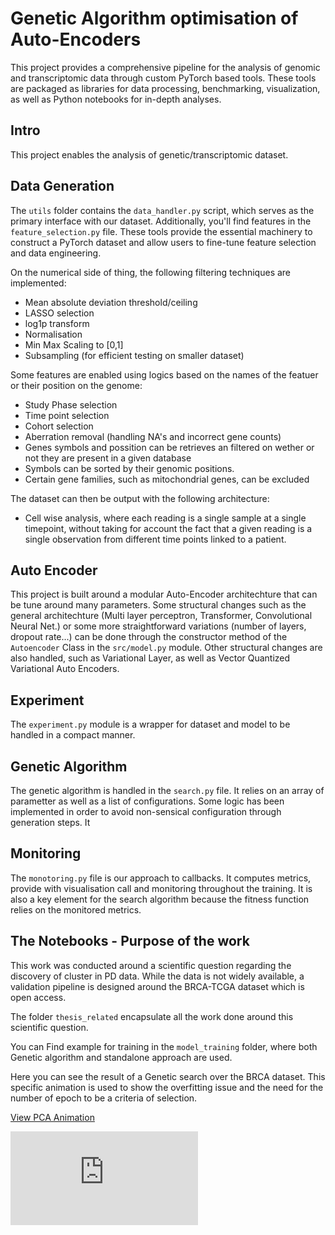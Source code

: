 # Genetic Algorithm optimisation of Auto-Encoders

This project provides a comprehensive pipeline for the analysis of genomic and transcriptomic data through custom PyTorch based tools. These tools are packaged as libraries for data processing, benchmarking, visualization, as well as Python notebooks for in-depth analyses.



## Intro 

This project enables the analysis of genetic/transcriptomic dataset. 
 
## Data Generation

The `utils` folder contains the `data_handler.py` script, which serves as the primary interface with our dataset. Additionally, you'll find features in the `feature_selection.py` file. These tools provide the essential machinery to construct a PyTorch dataset and allow users to fine-tune feature selection and data engineering.

On the numerical side of thing, the following filtering techniques are implemented:

- Mean absolute deviation threshold/ceiling
- LASSO selection
- log1p transform
- Normalisation
- Min Max Scaling to [0,1]
- Subsampling (for efficient testing on smaller dataset)


Some features are enabled using logics based on the names of the featuer or their position on the genome:

- Study Phase selection
- Time point selection
- Cohort selection
- Aberration removal (handling NA's and incorrect gene counts)
- Genes symbols and possition can be retrieves an filtered on wether or not they are present in a given database
- Symbols can be sorted by their genomic positions.
- Certain gene families, such as mitochondrial genes, can be excluded




The dataset can then be output with the following architecture:

- Cell wise analysis, where each reading is a single sample at a single timepoint, without taking for account the fact that a given reading is a single observation from different time points linked to a patient.


## Auto Encoder

This project is built around a modular Auto-Encoder architechture that can be tune around many parameters. Some structural changes such as the general architechture (Multi layer perceptron, Transformer, Convolutional Neural Net.) or some more straightforward variations (number of layers, dropout rate...) can be done through the constructor method of the `Autoencoder` Class in the `src/model.py` module. Other structural changes are also handled, such as Variational Layer, as well as Vector Quantized Variational Auto Encoders.


## Experiment

The `experiment.py` module is a wrapper for dataset and model to be handled in a compact manner.

## Genetic Algorithm

The genetic algorithm is handled in the `search.py` file. It relies on an array of parametter as well as a list of configurations. Some logic has been implemented in order to avoid non-sensical configuration through generation steps. It

## Monitoring

The `monotoring.py` file is our approach to callbacks. It computes metrics, provide with visualisation call and monitoring throughout the training. It is also a key element for the search algorithm because the fitness function relies on the monitored metrics.

## The Notebooks - Purpose of the work

This work was conducted around a scientific question regarding the discovery of cluster in PD data. While the data is not widely available, a validation pipeline is designed around the BRCA-TCGA dataset which is open access.

The folder `thesis_related` encapsulate all the work done around this scientific question.

You can Find example for training in the `model_training` folder, where both Genetic algorithm and standalone approach are used.


Here you can see the result of a Genetic search over the BRCA dataset. This specific animation is used to show the overfitting issue and the need for the number of epoch to be a criteria of selection.



[View PCA Animation](https://aygalic.github.io/biosequence_encoding/pca_animation.html)

![View PCA Animation](https://aygalic.github.io/biosequence_encoding/pca_animation.html)


